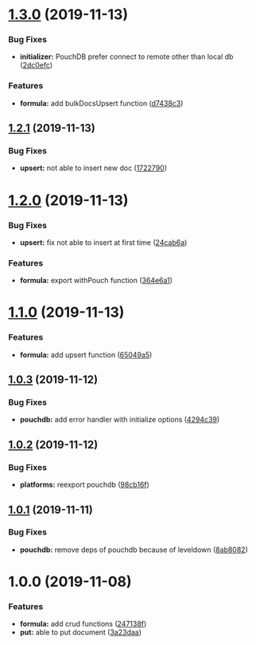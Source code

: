 # [1.3.0](https://github.com/barajs/pouchdb/compare/v1.2.1...v1.3.0) (2019-11-13)


### Bug Fixes

* **initializer:** PouchDB prefer connect to remote other than local db ([2dc0efc](https://github.com/barajs/pouchdb/commit/2dc0efc40eb2cfdd2c453b7fa5be98befc4f39be))


### Features

* **formula:** add bulkDocsUpsert function ([d7438c3](https://github.com/barajs/pouchdb/commit/d7438c315f7bb939014b7f0bc369e72aa5a56929))

## [1.2.1](https://github.com/barajs/pouchdb/compare/v1.2.0...v1.2.1) (2019-11-13)


### Bug Fixes

* **upsert:** not able to insert new doc ([1722790](https://github.com/barajs/pouchdb/commit/172279008f1040e84c9e3628aa37b2ebbe3bd774))

# [1.2.0](https://github.com/barajs/pouchdb/compare/v1.1.0...v1.2.0) (2019-11-13)


### Bug Fixes

* **upsert:** fix not able to insert at first time ([24cab6a](https://github.com/barajs/pouchdb/commit/24cab6af99d9b570d659164d1e8426eef12572db))


### Features

* **formula:** export withPouch function ([364e6a1](https://github.com/barajs/pouchdb/commit/364e6a1a88be91436a48416fc8408076dcdc8fbe))

# [1.1.0](https://github.com/barajs/pouchdb/compare/v1.0.3...v1.1.0) (2019-11-13)


### Features

* **formula:** add upsert function ([65049a5](https://github.com/barajs/pouchdb/commit/65049a5359ac18f416a71cef927082969cf83ee0))

## [1.0.3](https://github.com/barajs/pouchdb/compare/v1.0.2...v1.0.3) (2019-11-12)


### Bug Fixes

* **pouchdb:** add error handler with initialize options ([4294c39](https://github.com/barajs/pouchdb/commit/4294c39095c96a70507b61c944bfd05eb3e85a51))

## [1.0.2](https://github.com/barajs/pouchdb/compare/v1.0.1...v1.0.2) (2019-11-12)


### Bug Fixes

* **platforms:** reexport pouchdb ([98cb16f](https://github.com/barajs/pouchdb/commit/98cb16fd92964913af777d08a419ab35d047815a))

## [1.0.1](https://github.com/barajs/pouchdb/compare/v1.0.0...v1.0.1) (2019-11-11)


### Bug Fixes

* **pouchdb:** remove deps of pouchdb because of leveldown ([8ab8082](https://github.com/barajs/pouchdb/commit/8ab80820a293240f418eb680b1d5bceb9afbaf5b))

# 1.0.0 (2019-11-08)


### Features

* **formula:** add crud functions ([247138f](https://github.com/barajs/pouchdb/commit/247138f34d16bb9836843ac28a72ee9e29b852af))
* **put:** able to put document ([3a23daa](https://github.com/barajs/pouchdb/commit/3a23daae4264ccafb43ae2c93f477f2f78500629))
